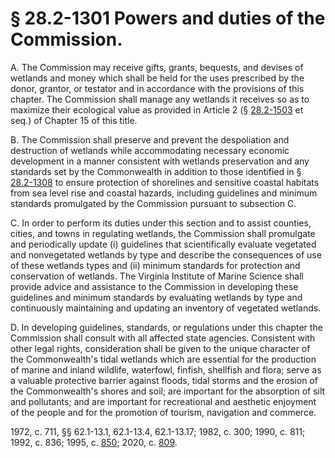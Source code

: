 # § 28.2-1301 Powers and duties of the Commission.

<p>A. The Commission may receive gifts, grants, bequests, and devises of wetlands and money which shall be held for the uses prescribed by the donor, grantor, or testator and in accordance with the provisions of this chapter. The Commission shall manage any wetlands it receives so as to maximize their ecological value as provided in Article 2 (§ <a href='/vacode/28.2-1503/'>28.2-1503</a> et seq.) of Chapter 15 of this title.</p><p>B. The Commission shall preserve and prevent the despoliation and destruction of wetlands while accommodating necessary economic development in a manner consistent with wetlands preservation and any standards set by the Commonwealth in addition to those identified in § <a href='/vacode/28.2-1308/'>28.2-1308</a> to ensure protection of shorelines and sensitive coastal habitats from sea level rise and coastal hazards, including guidelines and minimum standards promulgated by the Commission pursuant to subsection C.</p><p>C. In order to perform its duties under this section and to assist counties, cities, and towns in regulating wetlands, the Commission shall promulgate and periodically update (i) guidelines that scientifically evaluate vegetated and nonvegetated wetlands by type and describe the consequences of use of these wetlands types and (ii) minimum standards for protection and conservation of wetlands. The Virginia Institute of Marine Science shall provide advice and assistance to the Commission in developing these guidelines and minimum standards by evaluating wetlands by type and continuously maintaining and updating an inventory of vegetated wetlands.</p><p>D. In developing guidelines, standards, or regulations under this chapter the Commission shall consult with all affected state agencies. Consistent with other legal rights, consideration shall be given to the unique character of the Commonwealth's tidal wetlands which are essential for the production of marine and inland wildlife, waterfowl, finfish, shellfish and flora; serve as a valuable protective barrier against floods, tidal storms and the erosion of the Commonwealth's shores and soil; are important for the absorption of silt and pollutants; and are important for recreational and aesthetic enjoyment of the people and for the promotion of tourism, navigation and commerce.</p><p>1972, c. 711, §§ 62.1-13.1, 62.1-13.4, 62.1-13.17; 1982, c. 300; 1990, c. 811; 1992, c. 836; 1995, c. <a href='http://lis.virginia.gov/cgi-bin/legp604.exe?951+ful+CHAP0850'>850</a>; 2020, c. <a href='http://lis.virginia.gov/cgi-bin/legp604.exe?201+ful+CHAP0809'>809</a>.</p>
